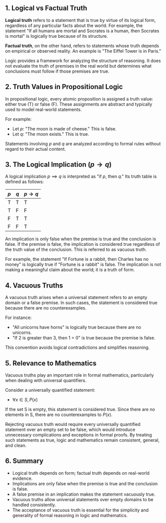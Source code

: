 ## 1. Logical vs Factual Truth

**Logical truth** refers to a statement that is true by virtue of its logical form, regardless of any particular facts about the world. For example, the statement "If all humans are mortal and Socrates is a human, then Socrates is mortal" is logically true because of its structure.

**Factual truth**, on the other hand, refers to statements whose truth depends on empirical or observed reality. An example is "The Eiffel Tower is in Paris."

Logic provides a framework for analyzing the structure of reasoning. It does not evaluate the truth of premises in the real world but determines what conclusions must follow if those premises are true.

## 2. Truth Values in Propositional Logic

In propositional logic, every atomic proposition is assigned a truth value: either true (T) or false (F). These assignments are abstract and typically used to model real-world statements.

For example:
- Let $p$: "The moon is made of cheese." This is false.
- Let $q$: "The moon exists." This is true.

Statements involving $p$ and $q$ are analyzed according to formal rules without regard to their actual content.

## 3. The Logical Implication $(p → q)$

A logical implication $p \implies q$ is interpreted as "if $p$, then $q$." Its truth table is defined as follows:

| $p$ | $q$ | $p → q$ |
| --- | --- | ------- |
| T   | T   | T       |
| T   | F   | F       |
| F   | T   | T       |
| F   | F   | T       |

An implication is only false when the premise is true and the conclusion is false. If the premise is false, the implication is considered true regardless of the truth value of the conclusion. This is referred to as vacuous truth.

For example, the statement "If Fortune is a rabbit, then Charles has no money" is logically true if "Fortune is a rabbit" is false. The implication is not making a meaningful claim about the world; it is a truth of form.

## 4. Vacuous Truths

A vacuous truth arises when a universal statement refers to an empty domain or a false premise. In such cases, the statement is considered true because there are no counterexamples.

For instance:
- "All unicorns have horns" is logically true because there are no unicorns.
- "If 2 is greater than 3, then 1 = 0" is true because the premise is false.

This convention avoids logical contradictions and simplifies reasoning.

## 5. Relevance to Mathematics

Vacuous truths play an important role in formal mathematics, particularly when dealing with universal quantifiers.

Consider a universally quantified statement:
- $\forall x \in S, P(x)$

If the set S is empty, this statement is considered true. Since there are no elements in S, there are no counterexamples to $P(x)$.

Rejecting vacuous truth would require every universally quantified statement over an empty set to be false, which would introduce unnecessary complications and exceptions in formal proofs. By treating such statements as true, logic and mathematics remain consistent, general, and clean.

## 6. Summary

- Logical truth depends on form; factual truth depends on real-world evidence.
- Implications are only false when the premise is true and the conclusion is false.
- A false premise in an implication makes the statement vacuously true.
- Vacuous truths allow universal statements over empty domains to be handled consistently.
- The acceptance of vacuous truth is essential for the simplicity and generality of formal reasoning in logic and mathematics.